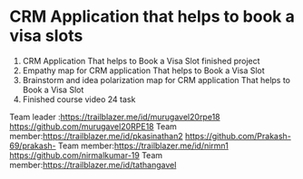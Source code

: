 # CRM Application that helps to book a visa slots
1. CRM Application That helps to Book a Visa Slot finished project
2. Empathy map for CRM application That helps to Book a Visa Slot
3. Brainstorm and idea polarization map for CRM application That helps to Book a Visa Slot
4. Finished course video 24 task

Team leader :https://trailblazer.me/id/murugavel20rpe18
             https://github.com/murugavel20RPE18
Team member:https://trailblazer.me/id/pkasinathan2
            https://github.com/Prakash-69/prakash-
Team member:https://trailblazer.me/id/nirmn1
            https://github.com/nirmalkumar-19 
Team member:https://trailblazer.me/id/tathangavel
            
